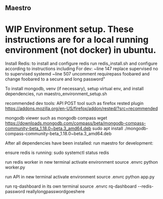 ## Maestro

# WIP Environment setup.  These instructions are for a local running environment (not docker) in ubuntu.   
Install Redis:   to install and configure redis run redis_install.sh and configure according to instructions including
For dev:
~line 147 replace supervised no to supervised systemd
~line 507 uncomment requirepass foobared and change foobared to a secure and long password" 

To install mongodb, venv (if necessary), setup virtual env, and install dependencies,  run
maestro_environment_setup.sh

recommended dev tools:
API POST tool such as firefox rested plugin
https://addons.mozilla.org/en-US/firefox/addon/rested/?src=recommended

mongodb viewer such as mongodb compass
wget https://downloads.mongodb.com/compass/beta/mongodb-compass-community-beta_1.18.0~beta.3_amd64.deb
sudo apt install ./mongodb-compass-community-beta_1.18.0~beta.3_amd64.deb


After all dependencies have been installed:  run maestro for development:

ensure redis is running:
sudo systemctl status redis

run redis worker in new terminal
activate environment
source .envrc
python worker.py

run API in new terminal
activate environment
source .envrc
python app.py

run rq-dashboard in its own terminal
source .envrc
rq-dashboard --redis-password reallylongpasswordgoeshere


